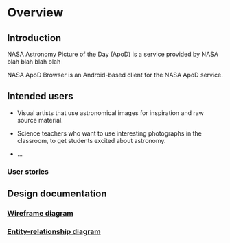 # Overview

## Introduction

NASA Astronomy Picture of the Day (ApoD) is a service provided by NASA blah blah blah blah

NASA ApoD Browser is an Android-based client for the NASA ApoD service.

## Intended users

* Visual artists that use astronomical images for inspiration and raw source material.

* Science teachers who want to use interesting photographs in the classroom, to get students excited about astronomy.

* &hellip;

### [User stories](user-stories.md) 
 
## Design documentation

### [Wireframe diagram](wireframe.md)

### [Entity-relationship diagram](erd.md)